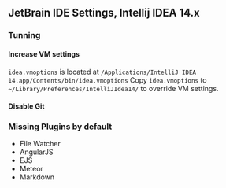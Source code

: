 JetBrain IDE Settings, Intellij IDEA 14.x
-------------------------

### Tunning

#### Increase VM settings
`idea.vmoptions` is located at `/Applications/IntelliJ IDEA 14.app/Contents/bin/idea.vmoptions`
Copy `idea.vmoptions` to `~/Library/Preferences/IntelliJIdea14/` to override VM settings.

#### Disable Git


### Missing Plugins by default
* File Watcher
* AngularJS
* EJS
* Meteor
* Markdown
